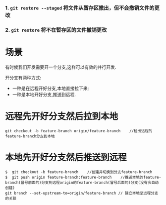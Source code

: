 ### 1. `git restore --staged` 将文件从暂存区撤出，但不会撤销文件的更改
### 2. `git restore` 将不在暂存区的文件撤销更改

# 场景

有时候我们开发需要开一个分支,这样可以有效的并行开发.

开分支有两种方式:

- 一种是在远程开好分支,本地直接拉下来;
- 一种是本地开好分支,推送到远程.

# 远程先开好分支然后拉到本地

```
git checkout -b feature-branch origin/feature-branch    //检出远程的feature-branch分支到本地
```

# 本地先开好分支然后推送到远程

```
$  git checkout -b feature-branch    //创建并切换到分支feature-branch  
$  git push origin feature-branch:feature-branch    //推送本地的feature-branch(冒号前面的)分支到远程origin的feature-branch(冒号后面的)分支(没有会自动创建)
git branch --set-upstream-to=origin/feature-branch // 建立本地至远程分支的关联
```